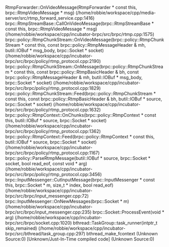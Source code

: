 RtmpForwarder::OnVideoMessage(RtmpForwarder * const this, brpc::RtmpVideoMessage * msg) (/home/robbie/workspace/cpp/media-server/src/rtmp_forward_service.cpp:1416)
brpc::RtmpStreamBase::CallOnVideoMessage(brpc::RtmpStreamBase * const this, brpc::RtmpVideoMessage * msg) (/home/robbie/workspace/cpp/incubator-brpc/src/brpc/rtmp.cpp:1575)
brpc::policy::RtmpChunkStream::OnVideoMessage(brpc::policy::RtmpChunkStream * const this, const brpc::policy::RtmpMessageHeader & mh, butil::IOBuf * msg_body, brpc::Socket * socket) (/home/robbie/workspace/cpp/incubator-brpc/src/brpc/policy/rtmp_protocol.cpp:2190)
brpc::policy::RtmpChunkStream::OnMessage(brpc::policy::RtmpChunkStream * const this, const brpc::policy::RtmpBasicHeader & bh, const brpc::policy::RtmpMessageHeader & mh, butil::IOBuf * msg_body, brpc::Socket * socket) (/home/robbie/workspace/cpp/incubator-brpc/src/brpc/policy/rtmp_protocol.cpp:1829)
brpc::policy::RtmpChunkStream::Feed(brpc::policy::RtmpChunkStream * const this, const brpc::policy::RtmpBasicHeader & bh, butil::IOBuf * source, brpc::Socket * socket) (/home/robbie/workspace/cpp/incubator-brpc/src/brpc/policy/rtmp_protocol.cpp:1632)
brpc::policy::RtmpContext::OnChunks(brpc::policy::RtmpContext * const this, butil::IOBuf * source, brpc::Socket * socket) (/home/robbie/workspace/cpp/incubator-brpc/src/brpc/policy/rtmp_protocol.cpp:1362)
brpc::policy::RtmpContext::Feed(brpc::policy::RtmpContext * const this, butil::IOBuf * source, brpc::Socket * socket) (/home/robbie/workspace/cpp/incubator-brpc/src/brpc/policy/rtmp_protocol.cpp:1167)
brpc::policy::ParseRtmpMessage(butil::IOBuf * source, brpc::Socket * socket, bool read_eof, const void * arg) (/home/robbie/workspace/cpp/incubator-brpc/src/brpc/policy/rtmp_protocol.cpp:3456)
brpc::InputMessenger::CutInputMessage(brpc::InputMessenger * const this, brpc::Socket * m, size_t * index, bool read_eof) (/home/robbie/workspace/cpp/incubator-brpc/src/brpc/input_messenger.cpp:72)
brpc::InputMessenger::OnNewMessages(brpc::Socket * m) (/home/robbie/workspace/cpp/incubator-brpc/src/brpc/input_messenger.cpp:235)
brpc::Socket::ProcessEvent(void * arg) (/home/robbie/workspace/cpp/incubator-brpc/src/brpc/socket.cpp:1020)
bthread::TaskGroup::task_runner(intptr_t skip_remained) (/home/robbie/workspace/cpp/incubator-brpc/src/bthread/task_group.cpp:297)
bthread_make_fcontext (Unknown Source:0)
[Unknown/Just-In-Time compiled code] (Unknown Source:0)